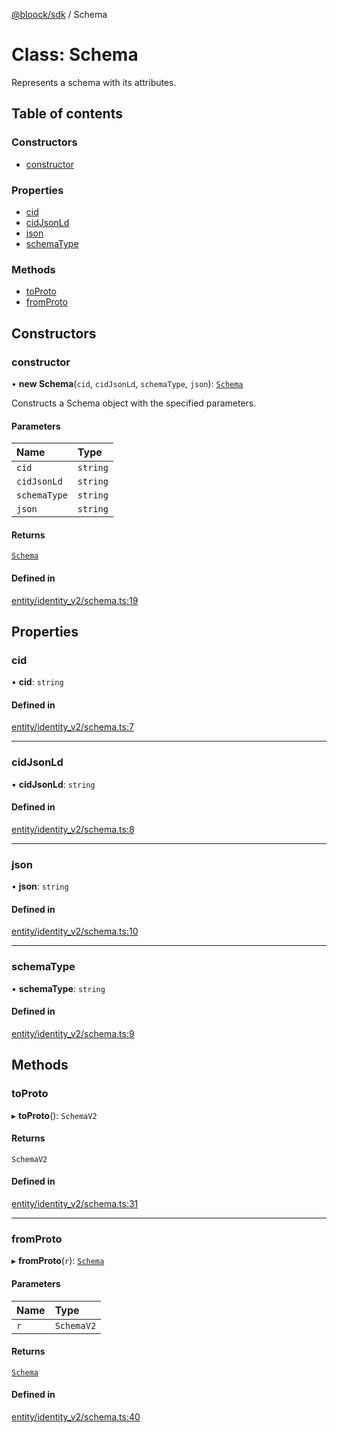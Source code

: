 [@bloock/sdk](../index.md) / Schema

# Class: Schema

Represents a schema with its attributes.

## Table of contents

### Constructors

- [constructor](Schema.md#constructor)

### Properties

- [cid](Schema.md#cid)
- [cidJsonLd](Schema.md#cidjsonld)
- [json](Schema.md#json)
- [schemaType](Schema.md#schematype)

### Methods

- [toProto](Schema.md#toproto)
- [fromProto](Schema.md#fromproto)

## Constructors

### constructor

• **new Schema**(`cid`, `cidJsonLd`, `schemaType`, `json`): [`Schema`](Schema.md)

Constructs a Schema object with the specified parameters.

#### Parameters

| Name | Type |
| :------ | :------ |
| `cid` | `string` |
| `cidJsonLd` | `string` |
| `schemaType` | `string` |
| `json` | `string` |

#### Returns

[`Schema`](Schema.md)

#### Defined in

[entity/identity_v2/schema.ts:19](https://github.com/bloock/bloock-sdk/blob/edef30d6/languages/js/src/entity/identity_v2/schema.ts#L19)

## Properties

### cid

• **cid**: `string`

#### Defined in

[entity/identity_v2/schema.ts:7](https://github.com/bloock/bloock-sdk/blob/edef30d6/languages/js/src/entity/identity_v2/schema.ts#L7)

___

### cidJsonLd

• **cidJsonLd**: `string`

#### Defined in

[entity/identity_v2/schema.ts:8](https://github.com/bloock/bloock-sdk/blob/edef30d6/languages/js/src/entity/identity_v2/schema.ts#L8)

___

### json

• **json**: `string`

#### Defined in

[entity/identity_v2/schema.ts:10](https://github.com/bloock/bloock-sdk/blob/edef30d6/languages/js/src/entity/identity_v2/schema.ts#L10)

___

### schemaType

• **schemaType**: `string`

#### Defined in

[entity/identity_v2/schema.ts:9](https://github.com/bloock/bloock-sdk/blob/edef30d6/languages/js/src/entity/identity_v2/schema.ts#L9)

## Methods

### toProto

▸ **toProto**(): `SchemaV2`

#### Returns

`SchemaV2`

#### Defined in

[entity/identity_v2/schema.ts:31](https://github.com/bloock/bloock-sdk/blob/edef30d6/languages/js/src/entity/identity_v2/schema.ts#L31)

___

### fromProto

▸ **fromProto**(`r`): [`Schema`](Schema.md)

#### Parameters

| Name | Type |
| :------ | :------ |
| `r` | `SchemaV2` |

#### Returns

[`Schema`](Schema.md)

#### Defined in

[entity/identity_v2/schema.ts:40](https://github.com/bloock/bloock-sdk/blob/edef30d6/languages/js/src/entity/identity_v2/schema.ts#L40)
